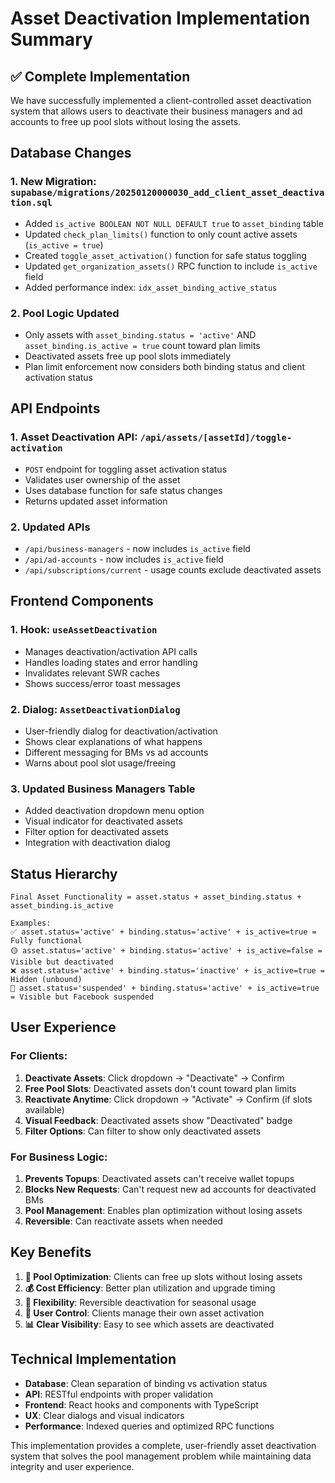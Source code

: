 # Asset Deactivation Implementation Summary

## ✅ **Complete Implementation**

We have successfully implemented a client-controlled asset deactivation system that allows users to deactivate their business managers and ad accounts to free up pool slots without losing the assets.

## **Database Changes**

### 1. **New Migration**: `supabase/migrations/20250120000030_add_client_asset_deactivation.sql`
- Added `is_active BOOLEAN NOT NULL DEFAULT true` to `asset_binding` table
- Updated `check_plan_limits()` function to only count active assets (`is_active = true`)
- Created `toggle_asset_activation()` function for safe status toggling
- Updated `get_organization_assets()` RPC function to include `is_active` field
- Added performance index: `idx_asset_binding_active_status`

### 2. **Pool Logic Updated**
- Only assets with `asset_binding.status = 'active'` AND `asset_binding.is_active = true` count toward plan limits
- Deactivated assets free up pool slots immediately
- Plan limit enforcement now considers both binding status and client activation status

## **API Endpoints**

### 1. **Asset Deactivation API**: `/api/assets/[assetId]/toggle-activation`
- `POST` endpoint for toggling asset activation status
- Validates user ownership of the asset
- Uses database function for safe status changes
- Returns updated asset information

### 2. **Updated APIs**
- `/api/business-managers` - now includes `is_active` field
- `/api/ad-accounts` - now includes `is_active` field  
- `/api/subscriptions/current` - usage counts exclude deactivated assets

## **Frontend Components**

### 1. **Hook**: `useAssetDeactivation`
- Manages deactivation/activation API calls
- Handles loading states and error handling
- Invalidates relevant SWR caches
- Shows success/error toast messages

### 2. **Dialog**: `AssetDeactivationDialog`
- User-friendly dialog for deactivation/activation
- Shows clear explanations of what happens
- Different messaging for BMs vs ad accounts
- Warns about pool slot usage/freeing

### 3. **Updated Business Managers Table**
- Added deactivation dropdown menu option
- Visual indicator for deactivated assets
- Filter option for deactivated assets
- Integration with deactivation dialog

## **Status Hierarchy**

```
Final Asset Functionality = asset.status + asset_binding.status + asset_binding.is_active

Examples:
✅ asset.status='active' + binding.status='active' + is_active=true = Fully functional
🟡 asset.status='active' + binding.status='active' + is_active=false = Visible but deactivated  
❌ asset.status='active' + binding.status='inactive' + is_active=true = Hidden (unbound)
🔴 asset.status='suspended' + binding.status='active' + is_active=true = Visible but Facebook suspended
```

## **User Experience**

### **For Clients:**
1. **Deactivate Assets**: Click dropdown → "Deactivate" → Confirm
2. **Free Pool Slots**: Deactivated assets don't count toward plan limits
3. **Reactivate Anytime**: Click dropdown → "Activate" → Confirm (if slots available)
4. **Visual Feedback**: Deactivated assets show "Deactivated" badge
5. **Filter Options**: Can filter to show only deactivated assets

### **For Business Logic:**
1. **Prevents Topups**: Deactivated assets can't receive wallet topups
2. **Blocks New Requests**: Can't request new ad accounts for deactivated BMs
3. **Pool Management**: Enables plan optimization without losing assets
4. **Reversible**: Can reactivate assets when needed

## **Key Benefits**

1. **🎯 Pool Optimization**: Clients can free up slots without losing assets
2. **💰 Cost Efficiency**: Better plan utilization and upgrade timing
3. **🔄 Flexibility**: Reversible deactivation for seasonal usage
4. **👥 User Control**: Clients manage their own asset activation
5. **📊 Clear Visibility**: Easy to see which assets are deactivated

## **Technical Implementation**

- **Database**: Clean separation of binding vs activation status
- **API**: RESTful endpoints with proper validation
- **Frontend**: React hooks and components with TypeScript
- **UX**: Clear dialogs and visual indicators
- **Performance**: Indexed queries and optimized RPC functions

This implementation provides a complete, user-friendly asset deactivation system that solves the pool management problem while maintaining data integrity and user experience. 